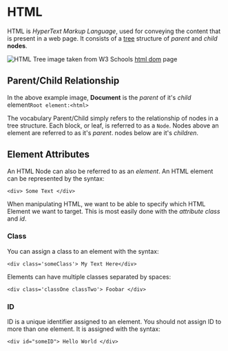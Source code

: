 # HTML

HTML is _HyperText Markup Language_, used for conveying the content that is present in a web page. It consists of a [tree](https://en.wikipedia.org/wiki/Tree_(data_structure)) structure of _parent_ and _child_ __nodes__. 

![HTML Tree](https://www.w3schools.com/whatis/img_htmltree.gif)
image taken from W3 Schools [html dom](https://www.w3schools.com/whatis/whatis_htmldom.asp) page


## Parent/Child Relationship

In the above example image, __Document__ is the _parent_ of it's _child_ element`Root element:<html>`

The vocabulary Parent/Child simply refers to the relationship of nodes in a tree structure. Each block, or leaf, is referred to as a `Node`. Nodes above an element are referred to as it's _parent_. nodes below are it's _children_. 

## Element Attributes
An HTML Node can also be referred to as an _element_. An HTML element can be represented by the syntax:

```
<div> Some Text </div>
```

When manipulating HTML, we want to be able to specify which HTML Element we want to target. This is most easily done with the _attribute_ _class_ and _id_.

### Class
You can assign a class to an element with the syntax:
```
<div class='someClass'> My Text Here</div>
```
Elements can have multiple classes separated by spaces:
```
<div class='classOne classTwo'> Foobar </div>
```

### ID

ID is a unique identifier assigned to an element. You should not assign ID to more than one element. It is assigned with the syntax:
```
<div id="someID"> Hello World </div>
```